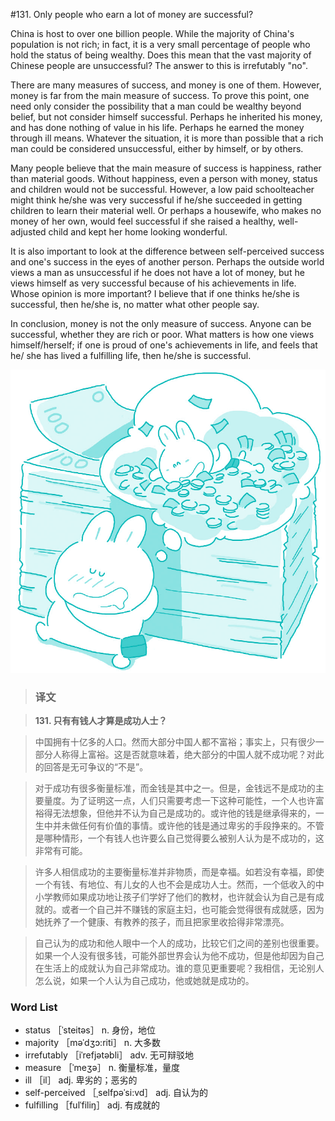 #131. Only people who earn a lot of money are successful?

China is host to over one billion people. While the majority of China's population is not rich; in fact, it is a very small percentage of people who hold the status of being wealthy. Does this mean that the vast majority of Chinese people are unsuccessful? The answer to this is irrefutably "no".

There are many measures of success, and money is one of them. However, money is far from the main measure of success. To prove this point, one need only consider the possibility that a man could be wealthy beyond belief, but not consider himself successful. Perhaps he inherited his money, and has done nothing of value in his life. Perhaps he earned the money through ill means. Whatever the situation, it is more than possible that a rich man could be considered unsuccessful, either by himself, or by others.

Many people believe that the main measure of success is happiness, rather than material goods. Without happiness, even a person with money, status and children would not be successful. However, a low paid schoolteacher might think he/she was very successful if he/she succeeded in getting children to learn their material well. Or perhaps a housewife, who makes no money of her own, would feel successful if she raised a healthy, well-adjusted child and kept her home looking wonderful.

It is also important to look at the difference between self-perceived success and one's success in the eyes of another person. Perhaps the outside world views a man as unsuccessful if he does not have a lot of money, but he views himself as very successful because of his achievements in life. Whose opinion is more important? I believe that if one thinks he/she is successful, then he/she is, no matter what other people say.

In conclusion, money is not the only measure of success. Anyone can be successful, whether they are rich or poor. What matters is how one views himself/herself; if one is proud of one's achievements in life, and feels that he/ she has lived a fulfilling life, then he/she is successful.

![](images/TOEFL-iBT-High-Score-Essays-131.jpg)

> ### 译文

> **131. 只有有钱人才算是成功人士？**

> 中国拥有十亿多的人口。然而大部分中国人都不富裕；事实上，只有很少一部分人称得上富裕。这是否就意味着，绝大部分的中国人就不成功呢？对此的回答是无可争议的“不是”。

> 对于成功有很多衡量标准，而金钱是其中之一。但是，金钱远不是成功的主要量度。为了证明这一点，人们只需要考虑一下这种可能性，一个人也许富裕得无法想象，但他并不认为自己是成功的。或许他的钱是继承得来的，一生中并未做任何有价值的事情。或许他的钱是通过卑劣的手段挣来的。不管是哪种情形，一个有钱人也许要么自己觉得要么被别人认为是不成功的，这非常有可能。

> 许多人相信成功的主要衡量标准并非物质，而是幸福。如若没有幸福，即使一个有钱、有地位、有儿女的人也不会是成功人士。然而，一个低收入的中小学教师如果成功地让孩子们学好了他们的教材，也许就会认为自己是有成就的。或者一个自己并不赚钱的家庭主妇，也可能会觉得很有成就感，因为她抚养了一个健康、有教养的孩子，而且把家里收拾得非常漂亮。

> 自己认为的成功和他人眼中一个人的成功，比较它们之间的差别也很重要。如果一个人没有很多钱，可能外部世界会认为他不成功，但是他却因为自己在生活上的成就认为自己非常成功。谁的意见更重要呢？我相信，无论别人怎么说，如果一个人认为自己成功，他或她就是成功的。

### Word List

 * status ［ˈsteitəs］ n. 身份，地位
 * majority ［məˈdʒɔ:riti］ n. 大多数
 * irrefutably ［iˈrefjətəbli］ adv. 无可辩驳地
 * measure ［ˈmeʒə］ n. 衡量标准，量度
 * ill ［il］ adj. 卑劣的；恶劣的
 * self-perceived ［ˌselfpəˈsi:vd］ adj. 自认为的
 * fulfilling ［fulˈfiliŋ］ adj. 有成就的
